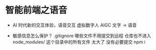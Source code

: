 # 智能前端之语音
- AI 时代新的交互体验，语音交互
  虚拟数字人 AIGC 文字 -> 语音

- 敏感信息怎么保护？
  .gitignore 哪些文件不用提交到远程 仓库也不进入
  node_modules/ 这个目录中的所有文件 太大了  没有必要提交 npm i